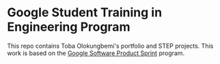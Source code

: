 # Google Student Training in Engineering Program

This repo contains Toba Olokungbemi's portfolio and STEP projects.
This work is based on the [Google Software Product Sprint](https://g.co/softwareproductsprint) program.